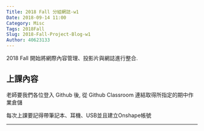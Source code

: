 ```yaml
---
Title: 2018 Fall 分組網誌-w1
Date: 2018-09-14 11:00
Category: Misc
Tags: 2018Fall
Slug: 2018-Fall-Project-Blog-w1
Author: 40623133
---
```


2018 Fall 開始將網際內容管理、投影片與網誌進行整合.

<!-- PELICAN_END_SUMMARY -->

上課內容
----
老師要我們各位登入 Github 後, 從 Github Classroom 連結取得所指定的期中作業倉儲

每次上課要記得帶筆記本、耳機、USB並且建立Onshape帳號


----